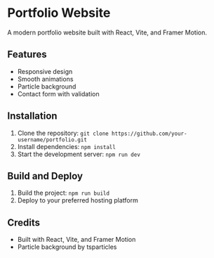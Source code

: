 # Portfolio Website

A modern portfolio website built with React, Vite, and Framer Motion.

## Features

* Responsive design
* Smooth animations
* Particle background
* Contact form with validation

## Installation

1. Clone the repository: `git clone https://github.com/your-username/portfolio.git`
2. Install dependencies: `npm install`
3. Start the development server: `npm run dev`

## Build and Deploy

1. Build the project: `npm run build`
2. Deploy to your preferred hosting platform

## Credits

* Built with React, Vite, and Framer Motion
* Particle background by tsparticles